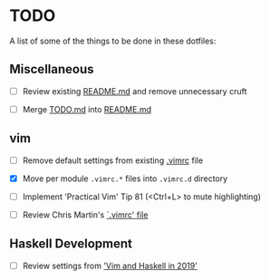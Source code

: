 # TODO

A list of some of the things to be done in these dotfiles:

## Miscellaneous

- [ ] Review existing [README.md](README.md) and remove unnecessary cruft
- [ ] Merge [TODO.md](TODO.md) into [README.md](README.md)


## vim

- [ ] Remove default settings from existing [.vimrc](.vimrc) file
- [x] Move per module `.vimrc.*` files into `.vimrc.d` directory
- [ ] Implement 'Practical Vim' Tip 81 (<Ctrl+L> to mute highlighting)
- [ ] Review Chris Martin's [`.vimrc'
file](https://github.com/chris-martin/home/blob/master/.vimrc)


## Haskell Development

- [ ] Review settings from ['Vim and Haskell in
2019'](http://marco-lopes.com/articles/Vim-and-Haskell-in-2019/)